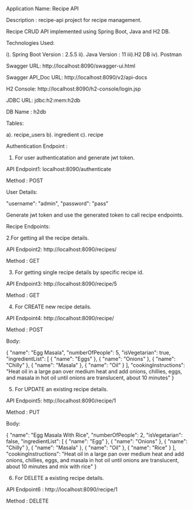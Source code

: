 Application Name: Recipe API

Description : recipe-api project for recipe management.

Recipe CRUD API implemented using Spring Boot, Java and H2 DB.

Technologies Used:

i).  Spring Boot Version : 2.5.5
ii). Java Version : 11
iii).H2 DB
iv). Postman

Swagger URL: http://localhost:8090/swagger-ui.html

Swagger API_Doc URL: http://localhost:8090/v2/api-docs

H2 Console: http://localhost:8090/h2-console/login.jsp

JDBC URL: jdbc:h2:mem:h2db

DB Name : h2db

Tables: 

a). recipe_users
b). ingredient
c). recipe

Authentication Endpoint :

1. For user authenticatation and generate jwt token.

API Endpoint1: localhost:8090/authenticate

Method : POST

User Details:

"username": "admin",
"password": "pass"

Generate jwt token and use the generated token to call recipe endpoints. 

Recipe Endpoints:

2.For getting all the recipe details.

API Endpoint2: http://localhost:8090/recipes/

Method : GET


3. For getting single recipe details by specific recipe id.

API Endpoint3: http://localhost:8090/recipe/5

Method : GET


4. For CREATE new recipe details.

API Endpoint4: http://localhost:8090/recipe/

Method : POST

Body: 

{
    "name": "Egg Masala",
    "numberOfPeople": 5,
    "isVegetarian": true,
    "ingredientList": [
        {
            "name": "Eggs"
        },
        {
            "name": "Onions"
        },
        {
            "name": "Chilly"
        },
        {
            "name": "Masala"
        },
        {
            "name": "Oil"
        }
    ],
    "cookingInstructions": "Heat oil in a large pan over medium heat and add onions, chillies, eggs, and masala in hot oil until onions are translucent, about 10 minutes"
}


5. For UPDATE an existing recipe details.

API Endpoint5: http://localhost:8090/recipe/1

Method : PUT

Body: 

{
    "name": "Egg Masala With Rice",
    "numberOfPeople": 2,
    "isVegetarian": false,
    "ingredientList": [
        {
            "name": "Egg"
        },
        {
            "name": "Onions"
        },
        {
            "name": "Chilly"
        },
        {
            "name": "Masala"
        },
        {
            "name": "Oil"
        },
        {
            "name": "Rice"
        }
    ],
    "cookingInstructions": "Heat oil in a large pan over medium heat and add onions, chillies, eggs, and masala in hot oil until onions are translucent, about 10 minutes and mix with rice"
}

6. For DELETE a existing recipe details.

API Endpoint6 : http://localhost:8090/recipe/1

Method : DELETE

